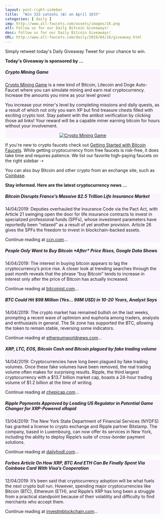 ```yaml
---
layout: post-right-sidebar
title:  "Win 333 satoshi (฿) on April 16th"
categories: [ daily ]
img: http://www.all-faucets.com/assets/images/16.png
alt: Follow us for our Daily Bitcoin Giveaways!
desc: Follow us for our Daily Bitcoin Giveaways!
URL: http://www.all-faucets.com/daily/2019/04/16/giveaway.html
---
```


Simply retweet today's Daily Giveaway Tweet for your chance to win.

<b>Today's Giveaway is sponsored by ...</b>

<div class="sidebar-section" style="background-color:#fbf4ff">
     <h5><span>Crypto Mining Game</span></h5>
     <a href="http://bit.ly/www-cryptomininggame" target="_blank">Crypto Mining Game</a> is a new kind of Bitcoin, Litecoin and Doge Auto-Faucet where you can simulate mining and earn real cryptocurrency. Increase the amounts you mine as your level grows!
		 <p> </p>
		 You increase your miner's level by completing missions and daily quests, as a result of which not only you earn XP but find treasure chests filled with exciting crypto loot. Stay patient with the antibot verification by clicking those ad links! Your reward will be a capable miner earning bitcoin for hours without your involvement.
		 <p> </p>
     <center><a href="http://bit.ly/www-cryptomininggame" target="_blank"><img src="http://www.all-faucets.com/assets/images/cryptomininggame-ad.gif" alt="Crypto Mining Game"/></a></center>
</div>

If you're new to crypto faucets check out <a href="http://www.all-faucets.com/start.html">Getting Started with Bitcoin Faucets</a>. While getting cryptocurrency from free faucets is risk-free, it does take time and requires patience. We list our favorite high-paying faucets on the right sidebar ⇢

You can also <i>buy</i> Bitcoin and other crypto from an exchange site, such as <a href="http://bit.ly/www-coinbase" target="_blank">Coinbase</a>.

<b>Stay informed. Here are the latest cryptocurrency news ...</b>

<div class="sidebar-section" style="background-color:#fbf4ff">
     <h5><span>Bitcoin Disrupts France’s Massive $2.5 Trillion Life Insurance Market</span></h5>
     14/04/2019: Deputies overhauled the Insurance Code via the Pact Act, with Article 21 swinging open the door for life insurance contracts to invest in specialized professional funds (SPFs), whose investment parameters have reportedly been “relaxed” as a result of yet another provision. Article 26 gives the SPFs the freedom to invest in blockchain-backed assets.
		 <p> </p>
     Continue reading at <a href="https://www.ccn.com/bitcoin-disrupts-trillion-french-life-insurance" target="_blank">ccn.com</a>...
</div>

<div class="sidebar-section" style="background-color:#fbf4ff">
     <h5><span>People Only Want to Buy Bitcoin *After* Price Rises, Google Data Shows</span></h5>
     14/04/2019: The interest in buying bitcoin appears to lag the cryptocurrency’s price rise. A closer look at trending searches through the past month reveals that the phrase “buy Bitcoin” tends to increase in interest only after the price of Bitcoin has actually increased.
		 <p> </p>
     Continue reading at <a href="https://bitcoinist.com/bitcoin-price-google-data-people-lag/" target="_blank">bitcoinist.com</a>...
</div>

<div class="sidebar-section" style="background-color:#fbf4ff">
     <h5><span>BTC Could Hit $98 Million (Yes… 98M USD) in 10-20 Years, Analyst Says</span></h5>
     14/04/2019: The crypto market has remained bullish on the last weeks, prompting a recent wave of optimism and euphoria among traders, analysts and enthusiasts in general. The 5k zone has supported the BTC, allowing the token to remain stable, reversing some indicators.
		 <p> </p>
     Continue reading at <a href="https://ethereumworldnews.com/btc-could-hit-98-million-yes-98m-usd-in-10-20-years-analyst-says/" target="_blank">ethereumworldnews.com</a>...
</div>

<div class="sidebar-section" style="background-color:#fbf4ff">
     <h5><span>XRP, LTC, EOS, Bitcoin Cash and Bitcoin plagued by fake trading volume</span></h5>
     14/04/2019: Cryptocurrencies have long been plagued by fake trading volumes. Once these fake volumes have been removed, the real trading volume often makes for surprising results.
     Ripple, the third largest cryptocurrency with a $13.7 billion market cap, boasts a 24-hour trading volume of $1.2 billion at the time of writing.
		 <p> </p>
     Continue reading at <a href="https://www.chepicap.com/en/news/8907/xrp-ltc-eos-bitcoin-cash-and-bitcoin-plagued-by-fake-trading-volume.html" target="_blank">chepicap.com</a>...
</div>

<div class="sidebar-section" style="background-color:#fbf4ff">
     <h5><span>Ripple Payments Approved by Leading US Regulator in Potential Game Changer for XRP-Powered xRapid</span></h5>
     13/04/2019: The New York State Department of Financial Services (NYDFS) has granted a license to crypto exchange and Ripple partner Bitstamp.
     The company, based in Luxembourg, can now offer its services in New York, including the ability to deploy Ripple’s suite of cross-border payment solutions.
		 <p> </p>
     Continue reading at <a href="https://dailyhodl.com/2019/04/13/ripple-payments-approved-by-leading-us-regulator-in-potential-game-changer-for-xrp-powered-xrapid/" target="_blank">dailyhodl.com</a>...
</div>

<div class="sidebar-section" style="background-color:#fbf4ff">
     <h5><span>Forbes Article On How XRP, BTC And ETH Can Be Finally Spent Via Coinbase Card With Visa’s Cooperation</span></h5>
     12/04/2019: It’s been said that cryptocurrency adoption will be what fuels the next crypto bull run. However, spending major cryptocurrencies like Bitcoin (BTC), Ethereum (ETH), and Ripple’s XRP has long been a struggle from a practical standpoint because of their volatility and difficulty to find merchants who accept them.
		 <p> </p>
     Continue reading at <a href="https://www.investinblockchain.com/forbes-article-on-how-xrp-btc-and-eth-can-be-finally-spent-via-coinbase-card-with-visas-cooperation/" target="_blank">investinblockchain.com</a>...
</div>
